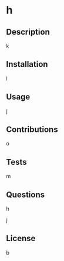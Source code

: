 
    
# h 
   

    
## Description 
  k
  
    
## Installation 
  l

    
## Usage 
  j

    
## Contributions 
  o

    
## Tests 
  m

    
## Questions 
 h
 
j

    
## License 
 b
    